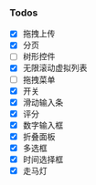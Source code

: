 ### Todos

- [x] 拖拽上传
- [x] 分页
- [ ] 树形控件
- [x] 无限滚动虚拟列表
- [ ] 拖拽菜单
- [x] 开关
- [x] 滑动输入条
- [x] 评分
- [x] 数字输入框
- [x] 折叠面板
- [x] 多选框
- [x] 时间选择框
- [x] 走马灯
